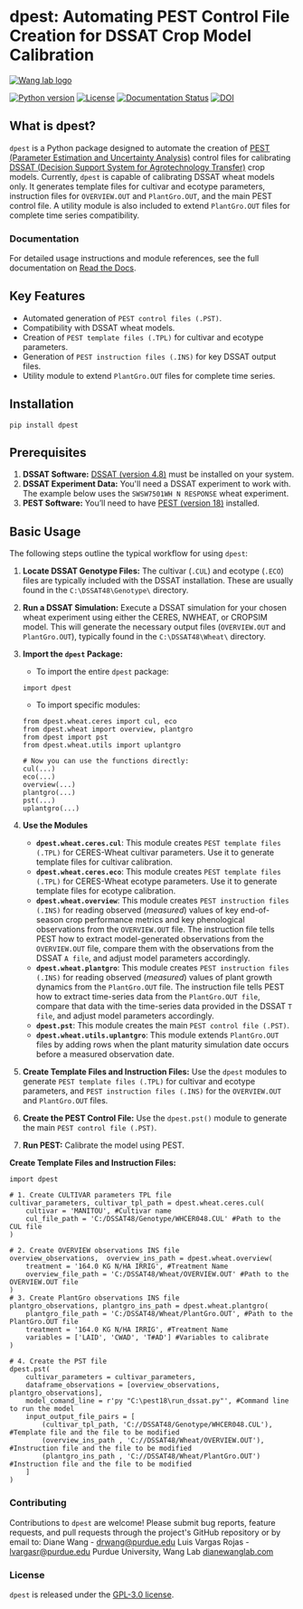# dpest: Automating PEST Control File Creation for DSSAT Crop Model Calibration

[![Wang lab logo](https://static.wixstatic.com/media/c544bf_0e3064b159ae42238c83dca23bc352e8~mv2.png/v1/crop/x_0,y_0,w_1918,h_2080/fill/w_91,h_100,al_c,q_85,usm_0.66_1.00_0.01,enc_auto/lab_icon_3.png)](https://www.dianewanglab.com/)

[![Python version](https://img.shields.io/badge/python-3.7+-blue.svg)](https://www.python.org/downloads/)
[![License](https://img.shields.io/badge/license-GPL--3.0-green.svg)](https://www.gnu.org/licenses/gpl-3.0)
[![Documentation Status](https://readthedocs.org/projects/dpest/badge/?version=latest)](https://dpest.readthedocs.io/en/latest/?badge=latest)
[![DOI](https://zenodo.org/badge/DOI/10.5281/zenodo.1234567.svg)](https://doi.org/10.5281/zenodo.1234567)

## What is dpest?

`dpest` is a Python package designed to automate the creation of [PEST (Parameter Estimation and Uncertainty Analysis)](https://pesthomepage.org/) control files for calibrating [DSSAT (Decision Support System for Agrotechnology Transfer)](https://dssat.net/) crop models. Currently, `dpest` is capable of calibrating DSSAT wheat models only.  It generates template files for cultivar and ecotype parameters, instruction files for `OVERVIEW.OUT` and `PlantGro.OUT`, and the main PEST control file. A utility module is also included to extend `PlantGro.OUT` files for complete time series compatibility. 

### Documentation

For detailed usage instructions and module references, see the full documentation on [Read the Docs](https://dpest.readthedocs.io/en/latest/).

## Key Features

*   Automated generation of `PEST control files (.PST)`.
*   Compatibility with DSSAT wheat models.
*   Creation of `PEST template files (.TPL)` for cultivar and ecotype parameters.
*   Generation of `PEST instruction files (.INS)` for key DSSAT output files.
*   Utility module to extend `PlantGro.OUT` files for complete time series.

## Installation

```
pip install dpest
```

## Prerequisites

1.  **DSSAT Software:** [DSSAT (version 4.8)](https://dssat.net/) must be installed on your system.
2.  **DSSAT Experiment Data:** You'll need a DSSAT experiment to work with. The example below uses the `SWSW7501WH N RESPONSE` wheat experiment.
3.  **PEST Software:** You’ll need to have [PEST (version 18)](https://pesthomepage.org/) installed.

## Basic Usage

The following steps outline the typical workflow for using `dpest`:

1.  **Locate DSSAT Genotype Files:** The cultivar (`.CUL`) and ecotype (`.ECO`) files are typically included with the DSSAT installation. These are usually found in the `C:\DSSAT48\Genotype\` directory.
2.  **Run a DSSAT Simulation:** Execute a DSSAT simulation for your chosen wheat experiment using either the CERES, NWHEAT, or CROPSIM model. This will generate the necessary output files (`OVERVIEW.OUT` and `PlantGro.OUT`), typically found in the `C:\DSSAT48\Wheat\` directory.
3.  **Import the `dpest` Package:**

    *   To import the entire `dpest` package:

    ```
    import dpest
    ```

    *   To import specific modules:

    ```
    from dpest.wheat.ceres import cul, eco
    from dpest.wheat import overview, plantgro
    from dpest import pst
    from dpest.wheat.utils import uplantgro

    # Now you can use the functions directly:
    cul(...)
    eco(...)
    overview(...)
    plantgro(...)
    pst(...)
    uplantgro(...)
    ```

4.  **Use the Modules**

    *   **`dpest.wheat.ceres.cul`**: This module creates `PEST template files (.TPL)` for CERES-Wheat cultivar parameters. Use it to generate template files for cultivar calibration.
    *   **`dpest.wheat.ceres.eco`**: This module creates `PEST template files (.TPL)` for CERES-Wheat ecotype parameters. Use it to generate template files for ecotype calibration.
    *   **`dpest.wheat.overview`**: This module creates `PEST instruction files (.INS)` for reading observed (*measured*) values of key end-of-season crop performance metrics and key phenological observations from the `OVERVIEW.OUT` file. The instruction file tells PEST how to extract model-generated observations from the `OVERVIEW.OUT` file, compare them with the observations from the DSSAT `A file`, and adjust model parameters accordingly.
    *   **`dpest.wheat.plantgro`**: This module creates `PEST instruction files (.INS)` for reading observed (*measured*) values of plant growth dynamics from the `PlantGro.OUT` file. The instruction file tells PEST how to extract time-series data from the `PlantGro.OUT file`, compare that data with the time-series data provided in the DSSAT `T file`, and adjust model parameters accordingly.
    *   **`dpest.pst`**: This module creates the main `PEST control file (.PST)`.
    *   **`dpest.wheat.utils.uplantgro`**: This module extends `PlantGro.OUT` files by adding rows when the plant maturity simulation date occurs before a measured observation date.

5.  **Create Template Files and Instruction Files:** Use the `dpest` modules to generate `PEST template files (.TPL)` for cultivar and ecotype parameters, and `PEST instruction files (.INS)` for the `OVERVIEW.OUT` and `PlantGro.OUT` files.
6.  **Create the PEST Control File:** Use the `dpest.pst()` module to generate the main `PEST control file (.PST)`.
7.  **Run PEST:** Calibrate the model using PEST.

**Create Template Files and Instruction Files:**

```
import dpest

# 1. Create CULTIVAR parameters TPL file
cultivar_parameters, cultivar_tpl_path = dpest.wheat.ceres.cul(
    cultivar = 'MANITOU', #Cultivar name
    cul_file_path = 'C:/DSSAT48/Genotype/WHCER048.CUL' #Path to the CUL file
)

# 2. Create OVERVIEW observations INS file
overview_observations,  overview_ins_path = dpest.wheat.overview(
    treatment = '164.0 KG N/HA IRRIG', #Treatment Name
    overview_file_path = 'C:/DSSAT48/Wheat/OVERVIEW.OUT' #Path to the OVERVIEW.OUT file
)
# 3. Create PlantGro observations INS file
plantgro_observations, plantgro_ins_path = dpest.wheat.plantgro(
    plantgro_file_path = 'C:/DSSAT48/Wheat/PlantGro.OUT', #Path to the PlantGro.OUT file
    treatment = '164.0 KG N/HA IRRIG', #Treatment Name
    variables = ['LAID', 'CWAD', 'T#AD'] #Variables to calibrate
)

# 4. Create the PST file
dpest.pst(
    cultivar_parameters = cultivar_parameters,
    dataframe_observations = [overview_observations, plantgro_observations],
    model_comand_line = r'py "C:\pest18\run_dssat.py"', #Command line to run the model
    input_output_file_pairs = [
        (cultivar_tpl_path, 'C://DSSAT48/Genotype/WHCER048.CUL'), #Template file and the file to be modified
        (overview_ins_path , 'C://DSSAT48/Wheat/OVERVIEW.OUT'), #Instruction file and the file to be modified
        (plantgro_ins_path , 'C://DSSAT48/Wheat/PlantGro.OUT') #Instruction file and the file to be modified
    ]
)
```

### Contributing

Contributions to `dpest` are welcome! Please submit bug reports, feature requests, and pull requests through the project's GitHub repository or by email to:
    Diane Wang - [drwang@purdue.edu](drwang@purdue.edu)
    Luis Vargas Rojas - [lvargasr@purdue.edu](lvargasr@purdue.edu)
    Purdue University, Wang Lab [dianewanglab.com](https://www.dianewanglab.com/)

### License

`dpest` is released under the [GPL-3.0 license](LICENSE).
